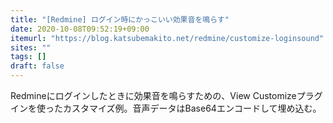 ```yaml
---
title: "[Redmine] ログイン時にかっこいい効果音を鳴らす"
date: 2020-10-08T09:52:19+09:00
itemurl: "https://blog.katsubemakito.net/redmine/customize-loginsound"
sites: ""
tags: []
draft: false
---
```


Redmineにログインしたときに効果音を鳴らすための、View Customizeプラグインを使ったカスタマイズ例。音声データはBase64エンコードして埋め込む。

